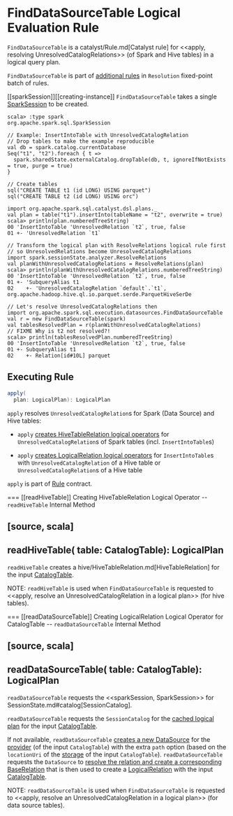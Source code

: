 # FindDataSourceTable Logical Evaluation Rule

`FindDataSourceTable` is a catalyst/Rule.md[Catalyst rule] for <<apply, resolving UnresolvedCatalogRelations>> (of Spark and Hive tables) in a logical query plan.

`FindDataSourceTable` is part of [additional rules](../Analyzer.md#extendedResolutionRules) in `Resolution` fixed-point batch of rules.

[[sparkSession]][[creating-instance]]
`FindDataSourceTable` takes a single [SparkSession](../SparkSession.md) to be created.

```text
scala> :type spark
org.apache.spark.sql.SparkSession

// Example: InsertIntoTable with UnresolvedCatalogRelation
// Drop tables to make the example reproducible
val db = spark.catalog.currentDatabase
Seq("t1", "t2").foreach { t =>
  spark.sharedState.externalCatalog.dropTable(db, t, ignoreIfNotExists = true, purge = true)
}

// Create tables
sql("CREATE TABLE t1 (id LONG) USING parquet")
sql("CREATE TABLE t2 (id LONG) USING orc")

import org.apache.spark.sql.catalyst.dsl.plans._
val plan = table("t1").insertInto(tableName = "t2", overwrite = true)
scala> println(plan.numberedTreeString)
00 'InsertIntoTable 'UnresolvedRelation `t2`, true, false
01 +- 'UnresolvedRelation `t1`

// Transform the logical plan with ResolveRelations logical rule first
// so UnresolvedRelations become UnresolvedCatalogRelations
import spark.sessionState.analyzer.ResolveRelations
val planWithUnresolvedCatalogRelations = ResolveRelations(plan)
scala> println(planWithUnresolvedCatalogRelations.numberedTreeString)
00 'InsertIntoTable 'UnresolvedRelation `t2`, true, false
01 +- 'SubqueryAlias t1
02    +- 'UnresolvedCatalogRelation `default`.`t1`, org.apache.hadoop.hive.ql.io.parquet.serde.ParquetHiveSerDe

// Let's resolve UnresolvedCatalogRelations then
import org.apache.spark.sql.execution.datasources.FindDataSourceTable
val r = new FindDataSourceTable(spark)
val tablesResolvedPlan = r(planWithUnresolvedCatalogRelations)
// FIXME Why is t2 not resolved?!
scala> println(tablesResolvedPlan.numberedTreeString)
00 'InsertIntoTable 'UnresolvedRelation `t2`, true, false
01 +- SubqueryAlias t1
02    +- Relation[id#10L] parquet
```

## <span id="apply"> Executing Rule

```scala
apply(
  plan: LogicalPlan): LogicalPlan
```

`apply` resolves `UnresolvedCatalogRelation`s for Spark (Data Source) and Hive tables:

* `apply` [creates HiveTableRelation logical operators](#readDataSourceTable) for `UnresolvedCatalogRelation`s of Spark tables (incl. `InsertIntoTable`s)

* `apply` [creates LogicalRelation logical operators](#readHiveTable) for `InsertIntoTable`s with `UnresolvedCatalogRelation` of a Hive table or `UnresolvedCatalogRelation`s of a Hive table

`apply` is part of [Rule](../catalyst/Rule.md#apply) contract.

=== [[readHiveTable]] Creating HiveTableRelation Logical Operator -- `readHiveTable` Internal Method

[source, scala]
----
readHiveTable(
  table: CatalogTable): LogicalPlan
----

`readHiveTable` creates a hive/HiveTableRelation.md[HiveTableRelation] for the input [CatalogTable](../CatalogTable.md).

NOTE: `readHiveTable` is used when `FindDataSourceTable` is requested to <<apply, resolve an UnresolvedCatalogRelation in a logical plan>> (for hive tables).

=== [[readDataSourceTable]] Creating LogicalRelation Logical Operator for CatalogTable -- `readDataSourceTable` Internal Method

[source, scala]
----
readDataSourceTable(
  table: CatalogTable): LogicalPlan
----

`readDataSourceTable` requests the <<sparkSession, SparkSession>> for SessionState.md#catalog[SessionCatalog].

`readDataSourceTable` requests the `SessionCatalog` for the [cached logical plan](../SessionCatalog.md#getCachedPlan) for the input [CatalogTable](../CatalogTable.md).

If not available, `readDataSourceTable` [creates a new DataSource](../DataSource.md) for the [provider](../CatalogTable.md#provider) (of the input `CatalogTable`) with the extra `path` option (based on the `locationUri` of the [storage](../CatalogTable.md#storage) of the input `CatalogTable`). `readDataSourceTable` requests the `DataSource` to [resolve the relation and create a corresponding BaseRelation](../DataSource.md#resolveRelation) that is then used to create a [LogicalRelation](../logical-operators/LogicalRelation.md) with the input [CatalogTable](../CatalogTable.md).

NOTE: `readDataSourceTable` is used when `FindDataSourceTable` is requested to <<apply, resolve an UnresolvedCatalogRelation in a logical plan>> (for data source tables).
